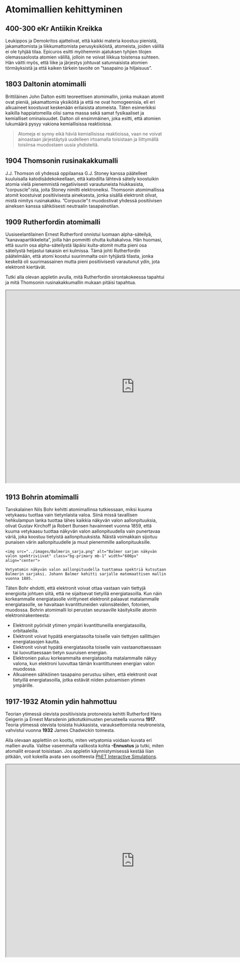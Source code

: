 # Atomimallien kehittyminen

## 400-300 eKr Antiikin Kreikka
Leukippos ja Demokritos ajattelivat, että kaikki materia koostuu pienistä, jakamattomista ja liikkumattomista perusyksiköistä, atomeista, joiden välillä ei ole tyhjää tilaa. Epicuros esitti myöhemmin ajatuksen tyhjien tilojen olemassaolosta atomien välillä, jolloin ne voivat liikkua toistensa suhteen. Hän väitti myös, että liike ja järjestys johtuvat satunnaisista atomien törmäyksistä ja että kaiken tärkein tavoite on ”tasapaino ja hiljaisuus”.

## 1803 Daltonin atomimalli
Brittiläinen John Dalton esitti teoreettisen atomimallin, jonka mukaan atomit ovat pieniä, jakamattomia yksiköitä ja että ne ovat homogeenisia, eli eri alkuaineet koostuvat keskenään erilaisista atomeista. Täten esimerkiksi kaikilla happiatomeilla olisi sama massa sekä samat fysikaaliset ja kemialliset ominaisuudet. Dalton oli ensimmäinen, joka esitti, että atomien lukumäärä pysyy vakiona kemiallisissa reaktioissa.
> Atomeja ei synny eikä häviä kemiallisissa reaktioissa, vaan ne voivat ainoastaan järjestäytyä uudelleen irtoamalla toisistaan ja liittymällä toisiinsa muodostaen uusia yhdisteitä.

## 1904 Thomsonin rusinakakkumalli
J.J. Thomson oli yhdessä oppilaansa G.J. Stoney kanssa päätelleet kuuluisalla katodisädekokeellaan, että katodilta lähtevä säteily koostuikin atomia vielä pienemmistä negatiivisesti varautuneista hiukkasista, ”corpuscle”:ista, joita Stoney nimitti elektroneiksi.  Thomsonin atomimallissa atomit koostuivat positiivisesta aineksesta, jonka sisällä elektronit olivat, mistä nimitys rusinakakku. ”Corpuscle”:t muodostivat yhdessä positiivisen aineksen kanssa sähköisesti neutraalin tasapainotilan.

## 1909 Rutherfordin atomimalli
Uusiseelantilainen Ernest Rutherford onnistui luomaan alpha-säteilyä, ”kanavapartikkeleita”, joilla hän pommitti ohutta kultakalvoa. Hän huomasi, että suurin osa alpha-säteilystä läpäisi kulta-atomit mutta pieni osa säteilystä heijastui takaisin eri kulmissa. Tämä johti Rutherfordin päätelmään, että atomi koostui suurimmalta osin tyhjästä tilasta, jonka keskellä oli suurimassainen mutta pieni positiivisesti varautunut ydin, jota elektronit kiertävät.

Tutki alla olevan appletin avulla, mitä Rutherfordin sirontakokeessa tapahtui ja mitä Thomsonin rusinakakkumallin mukaan pitäisi tapahtua.

<iframe src="https://phet.colorado.edu/sims/html/rutherford-scattering/latest/rutherford-scattering_fi.html"
        width="800"
        height="600"
        allowfullscreen>
</iframe>

## 1913 Bohrin atomimalli
Tanskalainen Nils Bohr kehitti atomimallinsa tutkiessaan, miksi kuuma vetykaasu tuottaa vain tietynlaista valoa. Siinä missä tavallisen hehkulampun lanka tuottaa lähes kaikkia näkyvän valon aallonpituuksia, olivat Gustav Kirchoff ja Robert Bunsen havainneet vuonna 1859, että kuuma vetykaasu tuottaa näkyvän valon aallonpituudella vain punertavaa väriä, joka koostuu tietyistä aallonpituuksista. Näistä voimakkain sijoituu punaisen värin aallonpituudelle ja muut pienemmille aallonpituuksille.
```{figure-md} Balmerin sarja
<img src="../images/Balmerin_sarja.png" alt="Balmer sarjan näkyvän valon spektriviivat" class="bg-primary mb-1" width="600px" align="center">

Vetyatomin näkyvän valon aallonpituudella tuottamaa spektriä kutsutaan Balmerin sarjaksi. Johann Balmer kehitti sarjalle matemaattisen mallin vuonna 1885.
```

Täten Bohr ehdotti, että elektronit voivat ottaa vastaan vain tiettyjä energioita johtuen siitä, että ne sijaitsevat tietyillä energiatasoilla. Kun näin korkeammalle energiatasolle virittyneet elektronit palaavat matalammalle energiatasolle, se havaitaan kvantittuneiden valonsäteiden, fotonien, muodossa.
Bohrin atomimalli loi perustan seuraaville käsityksille atomin elektronirakenteesta:
- Elektronit pyörivät ytimen ympäri kvantittuneilla energiatasoilla, orbitaaleilla.
- Elektronit voivat hypätä energiatasolta toiselle vain tiettyjen sallittujen energiatasojen kautta.
- Elektronit voivat hypätä energiatasolta toiselle vain vastaanottaessaan tai luovuttaessaan tietyn suuruisen energian.
- Elektronien paluu korkeammalta energiatasolta matalammalle näkyy valona, kun elektroni luovuttaa tämän kvantittuneen energian valon muodossa.
- Alkuaineen sähköinen tasapaino perustuu siihen, että elektronit ovat tietyillä energiatasoilla, jotka estävät niiden putoamisen ytimen ympärille.

## 1917-1932 Atomin ydin hahmottuu
Teorian ytimessä olevista positiivisista protoneista kehitti Rutherford Hans Geigerin ja Ernest Marsdenin jatkotutkimusten perusteella vuonna **1917**. Teoria ytimessä olevista toisista hiukkasista, varauksettomista neutroneista, vahvistui vuonna **1932** James Chadwickin toimesta.

Alla olevaan applettiin on koottu, miten vetyatomia voidaan kuvata eri mallien avulla. Valitse vasemmalta valikosta kohta **-Ennustus** ja tutki, miten atomallit eroavat toisistaan. Jos appletin käynnistymisessä kestää liian pitkään, voit kokeilla avata sen osoitteesta <a href="https://phet.colorado.edu/fi/simulations/hydrogen-atom" target="_blank">PhET Interactive Simulations</a>.

<iframe src="https://phet.colorado.edu/sims/cheerpj/hydrogen-atom/latest/hydrogen-atom.html?simulation=hydrogen-atom&locale=fi"
        width="800"
        height="600"
        allowfullscreen>
</iframe>